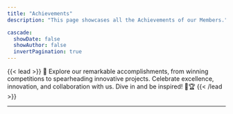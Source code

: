 ```yaml
---
title: "Achievements"
description: "This page showcases all the Achievements of our Members."

cascade:
  showDate: false
  showAuthor: false
  invertPagination: true
---
```

{{< lead >}}
🌟 Explore our remarkable accomplishments, from winning competitions to spearheading innovative projects. Celebrate excellence, innovation, and collaboration with us. Dive in and be inspired! 🚀🏆
{{< /lead >}}
<hr>
